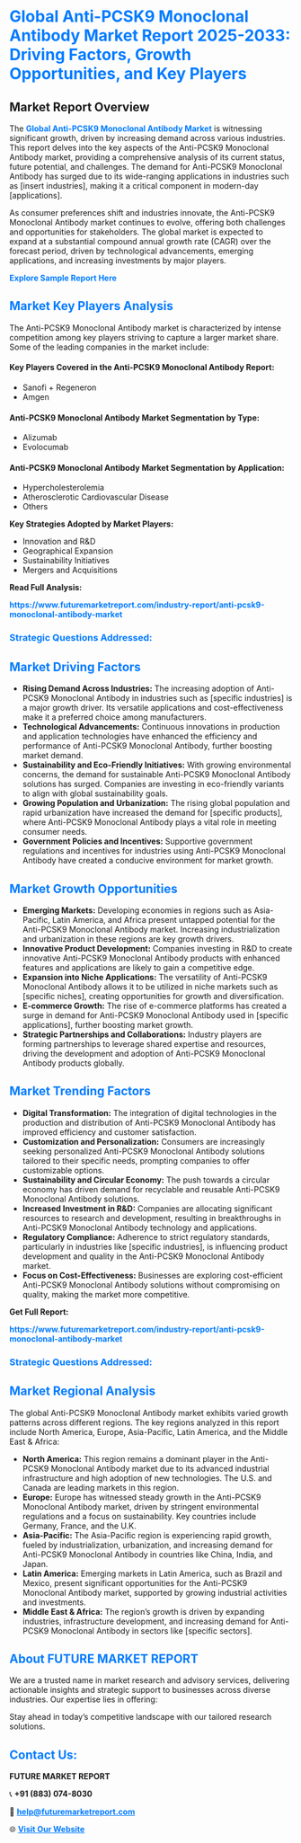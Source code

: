 <h1 style="color: #007BFF;">Global Anti-PCSK9 Monoclonal Antibody Market Report 2025-2033: Driving Factors, Growth Opportunities, and Key Players</h1>

<section id="overview">
<h2>Market Report Overview</h2>
<p>The <a href="https://www.futuremarketreport.com/industry-report/anti-pcsk9-monoclonal-antibody-market" style="color: #007BFF; text-decoration: none;"><strong>Global Anti-PCSK9 Monoclonal Antibody Market</strong></a> is witnessing significant growth, driven by increasing demand across various industries. This report delves into the key aspects of the Anti-PCSK9 Monoclonal Antibody market, providing a comprehensive analysis of its current status, future potential, and challenges. The demand for Anti-PCSK9 Monoclonal Antibody has surged due to its wide-ranging applications in industries such as [insert industries], making it a critical component in modern-day [applications].</p>
<p>As consumer preferences shift and industries innovate, the Anti-PCSK9 Monoclonal Antibody market continues to evolve, offering both challenges and opportunities for stakeholders. The global market is expected to expand at a substantial compound annual growth rate (CAGR) over the forecast period, driven by technological advancements, emerging applications, and increasing investments by major players.</p>
</section>

<section id="overview">
<p><a href="https://www.futuremarketreport.com/request-sample/reportId=47170" style="color: #007BFF; text-decoration: none;"><strong>Explore Sample Report Here</strong></a></p>
</section>

<section id="key-players">
<h2 style="color: #007BFF;">Market Key Players Analysis</h2>
<p>The Anti-PCSK9 Monoclonal Antibody market is characterized by intense competition among key players striving to capture a larger market share. Some of the leading companies in the market include:</p>
<h4>Key Players Covered in the Anti-PCSK9 Monoclonal Antibody Report:</h4>
<ul><li>Sanofi + Regeneron</li><li>Amgen</li></ul>
<h4>Anti-PCSK9 Monoclonal Antibody Market Segmentation by Type:</h4>
<ul><li>Alizumab</li><li>Evolocumab</li></ul>

<h4>Anti-PCSK9 Monoclonal Antibody Market Segmentation by Application:</h4>
<ul><li>Hypercholesterolemia</li><li>Atherosclerotic Cardiovascular Disease</li><li>Others</li></ul>
<p><strong>Key Strategies Adopted by Market Players:</strong></p>
<ul>
<li>Innovation and R&D</li>
<li>Geographical Expansion</li>
<li>Sustainability Initiatives</li>
<li>Mergers and Acquisitions</li>
</ul>
</section>

<section>
<p><strong>Read Full Analysis: </strong></p><a href="https://www.futuremarketreport.com/industry-report/anti-pcsk9-monoclonal-antibody-market" style="color: #007BFF; text-decoration: none;"><strong>https://www.futuremarketreport.com/industry-report/anti-pcsk9-monoclonal-antibody-market</strong></a>
<h3 style="color: #007BFF;">Strategic Questions Addressed:</h3>
</section>

<section id="driving-factors">
<h2 style="color: #007BFF;">Market Driving Factors</h2>
<ul>
<li><strong>Rising Demand Across Industries:</strong> The increasing adoption of Anti-PCSK9 Monoclonal Antibody in industries such as [specific industries] is a major growth driver. Its versatile applications and cost-effectiveness make it a preferred choice among manufacturers.</li>
<li><strong>Technological Advancements:</strong> Continuous innovations in production and application technologies have enhanced the efficiency and performance of Anti-PCSK9 Monoclonal Antibody, further boosting market demand.</li>
<li><strong>Sustainability and Eco-Friendly Initiatives:</strong> With growing environmental concerns, the demand for sustainable Anti-PCSK9 Monoclonal Antibody solutions has surged. Companies are investing in eco-friendly variants to align with global sustainability goals.</li>
<li><strong>Growing Population and Urbanization:</strong> The rising global population and rapid urbanization have increased the demand for [specific products], where Anti-PCSK9 Monoclonal Antibody plays a vital role in meeting consumer needs.</li>
<li><strong>Government Policies and Incentives:</strong> Supportive government regulations and incentives for industries using Anti-PCSK9 Monoclonal Antibody have created a conducive environment for market growth.</li>
</ul>
</section>

<section id="growth-opportunities">
<h2 style="color: #007BFF;">Market Growth Opportunities</h2>
<ul>
<li><strong>Emerging Markets:</strong> Developing economies in regions such as Asia-Pacific, Latin America, and Africa present untapped potential for the Anti-PCSK9 Monoclonal Antibody market. Increasing industrialization and urbanization in these regions are key growth drivers.</li>
<li><strong>Innovative Product Development:</strong> Companies investing in R&D to create innovative Anti-PCSK9 Monoclonal Antibody products with enhanced features and applications are likely to gain a competitive edge.</li>
<li><strong>Expansion into Niche Applications:</strong> The versatility of Anti-PCSK9 Monoclonal Antibody allows it to be utilized in niche markets such as [specific niches], creating opportunities for growth and diversification.</li>
<li><strong>E-commerce Growth:</strong> The rise of e-commerce platforms has created a surge in demand for Anti-PCSK9 Monoclonal Antibody used in [specific applications], further boosting market growth.</li>
<li><strong>Strategic Partnerships and Collaborations:</strong> Industry players are forming partnerships to leverage shared expertise and resources, driving the development and adoption of Anti-PCSK9 Monoclonal Antibody products globally.</li>
</ul>
</section>

<section id="trending-factors">
<h2 style="color: #007BFF;">Market Trending Factors</h2>
<ul>
<li><strong>Digital Transformation:</strong> The integration of digital technologies in the production and distribution of Anti-PCSK9 Monoclonal Antibody has improved efficiency and customer satisfaction.</li>
<li><strong>Customization and Personalization:</strong> Consumers are increasingly seeking personalized Anti-PCSK9 Monoclonal Antibody solutions tailored to their specific needs, prompting companies to offer customizable options.</li>
<li><strong>Sustainability and Circular Economy:</strong> The push towards a circular economy has driven demand for recyclable and reusable Anti-PCSK9 Monoclonal Antibody solutions.</li>
<li><strong>Increased Investment in R&D:</strong> Companies are allocating significant resources to research and development, resulting in breakthroughs in Anti-PCSK9 Monoclonal Antibody technology and applications.</li>
<li><strong>Regulatory Compliance:</strong> Adherence to strict regulatory standards, particularly in industries like [specific industries], is influencing product development and quality in the Anti-PCSK9 Monoclonal Antibody market.</li>
<li><strong>Focus on Cost-Effectiveness:</strong> Businesses are exploring cost-efficient Anti-PCSK9 Monoclonal Antibody solutions without compromising on quality, making the market more competitive.</li>
</ul>
</section>

<section>
<p><strong>Get Full Report: </strong></p><a href="https://www.futuremarketreport.com/industry-report/anti-pcsk9-monoclonal-antibody-market" style="color: #007BFF; text-decoration: none;"><strong>https://www.futuremarketreport.com/industry-report/anti-pcsk9-monoclonal-antibody-market</strong></a>
<h3 style="color: #007BFF;">Strategic Questions Addressed:</h3>
</section>


<section id="regional-analysis">
<h2 style="color: #007BFF;">Market Regional Analysis</h2>
<p>The global Anti-PCSK9 Monoclonal Antibody market exhibits varied growth patterns across different regions. The key regions analyzed in this report include North America, Europe, Asia-Pacific, Latin America, and the Middle East & Africa:</p>
<ul>
<li><strong>North America:</strong> This region remains a dominant player in the Anti-PCSK9 Monoclonal Antibody market due to its advanced industrial infrastructure and high adoption of new technologies. The U.S. and Canada are leading markets in this region.</li>
<li><strong>Europe:</strong> Europe has witnessed steady growth in the Anti-PCSK9 Monoclonal Antibody market, driven by stringent environmental regulations and a focus on sustainability. Key countries include Germany, France, and the U.K.</li>
<li><strong>Asia-Pacific:</strong> The Asia-Pacific region is experiencing rapid growth, fueled by industrialization, urbanization, and increasing demand for Anti-PCSK9 Monoclonal Antibody in countries like China, India, and Japan.</li>
<li><strong>Latin America:</strong> Emerging markets in Latin America, such as Brazil and Mexico, present significant opportunities for the Anti-PCSK9 Monoclonal Antibody market, supported by growing industrial activities and investments.</li>
<li><strong>Middle East & Africa:</strong> The region’s growth is driven by expanding industries, infrastructure development, and increasing demand for Anti-PCSK9 Monoclonal Antibody in sectors like [specific sectors].</li>
</ul>
</section>

<footer>
<h2 style="color: #007BFF;">About FUTURE MARKET REPORT</h2>
<p>We are a trusted name in market research and advisory services, delivering actionable insights and strategic support to businesses across diverse industries. Our expertise lies in offering:</p>

<p>Stay ahead in today’s competitive landscape with our tailored research solutions.</p>

<h2 style="color: #007BFF;">Contact Us:</h2>
<p><strong>FUTURE MARKET REPORT</strong></p>
<p>📞 <strong>+91 (883) 074-8030</strong></p>
<p>📧 <strong><a href="mailto:help@futuremarketreport.com" style="color: #007BFF;">help@futuremarketreport.com</a></strong></p>
<p>🌐 <strong><a href="https://www.futuremarketreport.com/" style="color: #007BFF;">Visit Our Website</a></strong></p>
</footer>